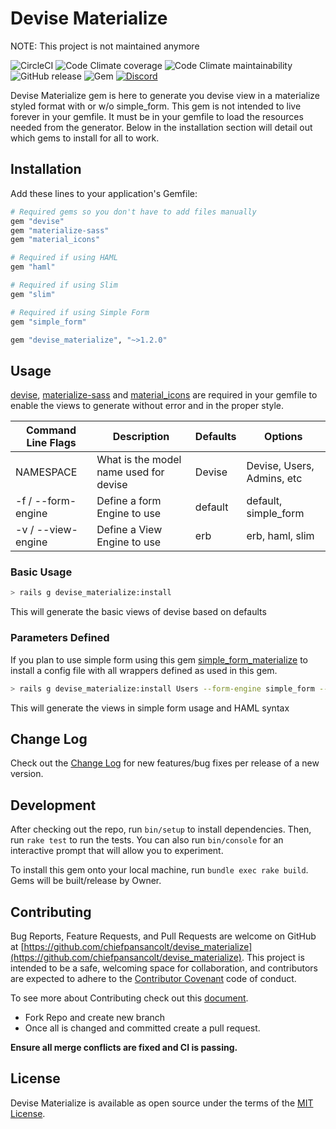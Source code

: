 # Devise Materialize

NOTE: This project is not maintained anymore

![CircleCI](https://img.shields.io/circleci/build/gh/chiefpansancolt/devise_materialize/master?logo=circleci&style=flat-square)
![Code Climate coverage](https://img.shields.io/codeclimate/coverage/chiefpansancolt/devise_materialize?logo=code%20climate&style=flat-square)
![Code Climate maintainability](https://img.shields.io/codeclimate/maintainability/chiefpansancolt/devise_materialize?logo=code%20climate&style=flat-square)
![GitHub release](https://img.shields.io/github/release/chiefpansancolt/devise_materialize?logo=github&style=flat-square)
![Gem](https://img.shields.io/gem/dt/devise_materialize?logo=rubygems&style=flat-square)
[![Discord](https://img.shields.io/discord/450095227185659905?label=Discord&logo=discord&style=flat-square)](https://discord.gg/FPfA3w6)

Devise Materialize gem is here to generate you devise view in a materialize styled format with or w/o simple_form.
This gem is not intended to live forever in your gemfile. It must be in your gemfile to load the resources needed from the generator.
Below in the installation section will detail out which gems to install for all to work.

## Installation

Add these lines to your application's Gemfile:

```ruby
# Required gems so you don't have to add files manually
gem "devise"
gem "materialize-sass"
gem "material_icons"

# Required if using HAML
gem "haml"

# Required if using Slim
gem "slim"

# Required if using Simple Form
gem "simple_form"

gem "devise_materialize", "~>1.2.0"
```

## Usage

[devise](https://github.com/plataformatec/devise), [materialize-sass](https://github.com/mkhairi/materialize-sass) and [material_icons](https://github.com/Angelmmiguel/material_icons) are required in your gemfile to enable the views to generate without error and in the proper style.

| Command Line Flags      | Description                            | Defaults | Options                  |
| ----------------------- | -------------------------------------- | -------- | ------------------------ |
| NAMESPACE               | What is the model name used for devise | Devise   | Devise, Users, Admins, etc |
| -f / --form-engine      | Define a form Engine to use            | default  | default, simple_form     |
| -v / --view-engine      | Define a View Engine to use            | erb      | erb, haml, slim          |

### Basic Usage

```bash
> rails g devise_materialize:install
```

This will generate the basic views of devise based on defaults

### Parameters Defined

If you plan to use simple form using this gem [simple_form_materialize](https://github.com/chiefpansancolt/simple_form_materialize) to install a config file with all wrappers defined as used in this gem.

```bash
> rails g devise_materialize:install Users --form-engine simple_form --view-engine haml
```

This will generate the views in simple form usage and HAML syntax

## Change Log

Check out the [Change Log](https://github.com/chiefpansancolt/devise_materialize/blob/master/CHANGELOG.md) for new features/bug fixes per release of a new version.

## Development

After checking out the repo, run `bin/setup` to install dependencies. Then, run `rake test` to run the tests. You can also run `bin/console` for an interactive prompt that will allow you to experiment.

To install this gem onto your local machine, run `bundle exec rake build`. Gems will be built/release by Owner.

## Contributing

Bug Reports, Feature Requests, and Pull Requests are welcome on GitHub at [https://github.com/chiefpansancolt/devise_materialize](https://github.com/chiefpansancolt/devise_materialize). This project is intended to be a safe, welcoming space for collaboration, and contributors are expected to adhere to the [Contributor Covenant](https://github.com/chiefpansancolt/devise_materialize/blob/master/CODE_OF_CONDUCT.md) code of conduct.

To see more about Contributing check out this [document](https://github.com/chiefpansancolt/devise_materialize/blob/master/CONTRIBUTING.md).

- Fork Repo and create new branch
- Once all is changed and committed create a pull request.

**Ensure all merge conflicts are fixed and CI is passing.**

## License

Devise Materialize is available as open source under the terms of the [MIT License](http://opensource.org/licenses/MIT).

